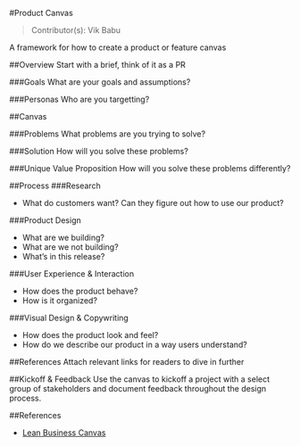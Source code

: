 #Product Canvas

> Contributor(s): Vik Babu

A framework for how to create a product or feature canvas

##Overview
Start with a brief, think of it as a PR

###Goals
What are your goals and assumptions?

###Personas
Who are you targetting?

##Canvas

###Problems
What problems are you trying to solve?

###Solution
How will you solve these problems?

###Unique Value Proposition
How will you solve these problems differently?

##Process
###Research
- What do customers want? Can they figure out how to use our product?

###Product Design
- What are we building?
- What are we not building?
- What’s in this release?

###User Experience & Interaction
- How does the product behave?
- How is it organized?

###Visual Design & Copywriting
- How does the product look and feel?
- How do we describe our product in a way users understand?

##References
Attach relevant links for readers to dive in further

##Kickoff & Feedback
Use the canvas to kickoff a project with a select group of stakeholders and document feedback throughout the design process.

##References
- [Lean Business Canvas](http://leanstack.com/LeanCanvas.pdf)
